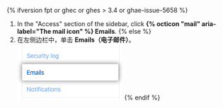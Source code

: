 {% ifversion fpt or ghec or ghes > 3.4 or ghae-issue-5658 %}
1. In the "Access" section of the sidebar, click **{% octicon "mail" aria-label="The mail icon" %} Emails**.
{% else %}
1. 在左侧边栏中，单击 **Emails（电子邮件）**。 ![电子邮件选项卡](/assets/images/help/settings/settings-sidebar-emails.png)
{% endif %}
